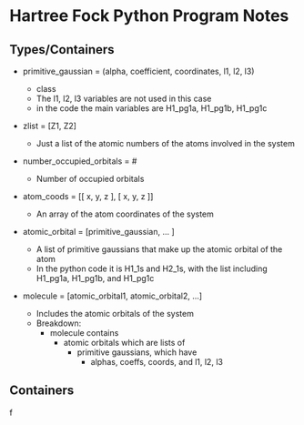 # Hartree Fock Python Program Notes

## Types/Containers

- primitive_gaussian = (alpha, coefficient, coordinates, l1, l2, l3)
  - class
  - The l1, l2, l3 variables are not used in this case
  - in the code the main variables are H1_pg1a, H1_pg1b, H1_pg1c

- zlist = \[Z1, Z2\]
  - Just a list of the atomic numbers of the atoms involved in the system

- number_occupied_orbitals = \#
  - Number of occupied orbitals

- atom_coods = \[\[ x, y, z \], \[ x, y, z \]\]
  - An array of the atom coordinates of the system

- atomic_orbital = \[primitive_gaussian, ... \]
  - A list of primitive gaussians that make up the atomic orbital of the atom
  - In the python code it is H1_1s and H2_1s, with the list including H1_pg1a, H1_pg1b, and H1_pg1c

- molecule = \[atomic_orbital1, atomic_orbital2, ...\]
  - Includes the atomic orbitals of the system
  - Breakdown:
    - molecule contains
      - atomic orbitals which are lists of
        - primitive gaussians, which have
          - alphas, coeffs, coords, and l1, l2, l3

## Containers

f
